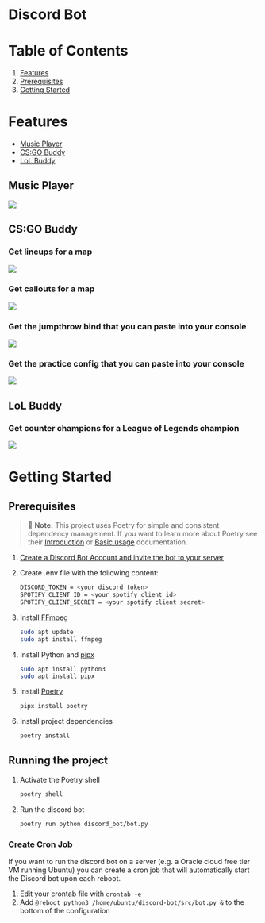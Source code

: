 # Discord Bot

# Table of Contents

1. [Features](#features)
2. [Prerequisites](#prerequisites)
3. [Getting Started](#getting-started)

# Features

- [Music Player](#music-player)
- [CS:GO Buddy](#csgo-buddy)
- [LoL Buddy](#lol-buddy)

## Music Player

![](docs/img/cmd_play.png)

## CS:GO Buddy

### Get lineups for a map

![](docs/img/cmd_lineups.png)

### Get callouts for a map

![](docs/img/cmd_callouts.png)

### Get the jumpthrow bind that you can paste into your console

![](docs/img/cmd_jumpthrow.png)

### Get the practice config that you can paste into your console

![](docs/img/cmd_practice.png)

## LoL Buddy

### Get counter champions for a League of Legends champion

![](docs/img/cmd_counter.png)

# Getting Started

## Prerequisites

> :memo: **Note:** This project uses Poetry for
simple and consistent dependency management. If you want to learn more about
Poetry see their [Introduction](https://python-poetry.org/docs/) or
[Basic usage](https://python-poetry.org/docs/basic-usage/) documentation.

1. [Create a Discord Bot Account and invite the bot to your server](https://discordpy.readthedocs.io/en/stable/discord.html)

2. Create .env file with the following content:

    ```bash
    DISCORD_TOKEN = <your discord token>
    SPOTIFY_CLIENT_ID = <your spotify client id>
    SPOTIFY_CLIENT_SECRET = <your spotify client secret>
    ```

3. Install [FFmpeg](https://www.ffmpeg.org/)

    ```bash
    sudo apt update
    sudo apt install ffmpeg
    ```

4. Install Python and [pipx](https://github.com/pypa/pipx)

    ```bash
    sudo apt install python3
    sudo apt install pipx
    ```

5. Install [Poetry](https://python-poetry.org/docs/)

    ```bash
    pipx install poetry
    ```

6. Install project dependencies

    ```bash
    poetry install
    ```

## Running the project

1. Activate the Poetry shell

    ```bash
    poetry shell
    ```

2. Run the discord bot

    ```bash
    poetry run python discord_bot/bot.py
    ```

### Create Cron Job

If you want to run the discord bot on a server (e.g. a Oracle cloud free tier VM running Ubuntu) you can create a cron
job that will automatically start the Discord bot upon each reboot.

1. Edit your crontab file with `crontab -e`
2. Add `@reboot python3 /home/ubuntu/discord-bot/src/bot.py &` to the bottom of the configuration
